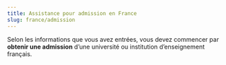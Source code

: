 ```yaml
---
title: Assistance pour admission en France
slug: france/admission
---
```

Selon les informations que vous avez entrées, vous devez commencer par **obtenir une admission** d’une université ou institution d’enseignement français.
